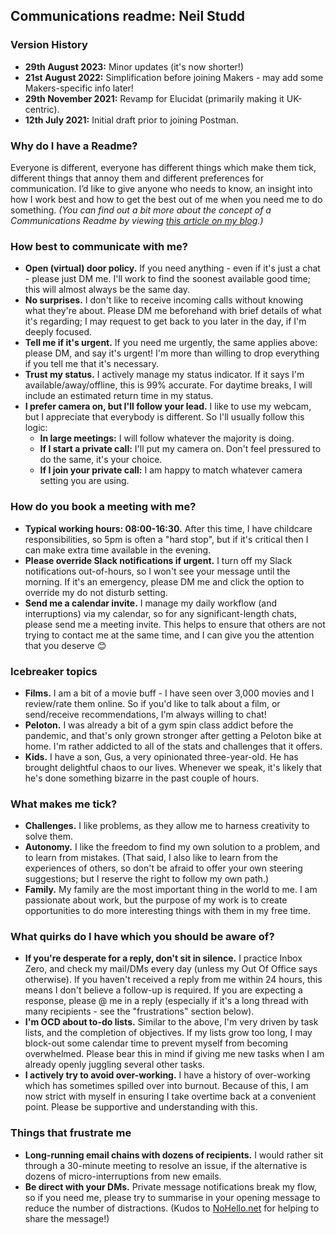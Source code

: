 ## Communications readme: Neil Studd

### Version History

- **29th August 2023:** Minor updates (it's now shorter!)
- **21st August 2022:** Simplification before joining Makers - may add some Makers-specific info later!
- **29th November 2021:** Revamp for Elucidat (primarily making it UK-centric).
- **12th July 2021:** Initial draft prior to joining Postman.

### Why do I have a Readme?

Everyone is different, everyone has different things which make them tick, different things that annoy them and different preferences for communication. I’d like to give anyone who needs to know, an insight into how I work best and how to get the best out of me when you need me to do something. _(You can find out a bit more about the concept of a Communications Readme by viewing [this article on my blog](https://mojovation.co.uk/2022/08/22/whats-in-your-communications-readme.html).)_

### How best to communicate with me?

- **Open (virtual) door policy.** If you need anything - even if it's just a chat - please just DM me. I'll work to find the soonest available good time; this will almost always be the same day.
- **No surprises.** I don't like to receive incoming calls without knowing what they're about. Please DM me beforehand with brief details of what it's regarding; I may request to get back to you later in the day, if I'm deeply focused.
- **Tell me if it's urgent.** If you need me urgently, the same applies above: please DM, and say it's urgent! I'm more than willing to drop everything if you tell me that it's necessary.
- **Trust my status.** I actively manage my status indicator. If it says I'm available/away/offline, this is 99% accurate. For daytime breaks, I will include an estimated return time in my status.
- **I prefer camera on, but I'll follow your lead.** I like to use my webcam, but I appreciate that everybody is different. So I'll usually follow this logic:
    - **In large meetings:** I will follow whatever the majority is doing.
    - **If I start a private call:** I'll put my camera on. Don't feel pressured to do the same, it's your choice.
    - **If I join your private call:** I am happy to match whatever camera setting you are using.

### How do you book a meeting with me?

- **Typical working hours: 08:00-16:30.** After this time, I have childcare responsibilities, so 5pm is often a "hard stop", but if it's critical then I can make extra time available in the evening.
- **Please override Slack notifications if urgent.** I turn off my Slack notifications out-of-hours, so I won't see your message until the morning. If it's an emergency, please DM me and click the option to override my do not disturb setting.
- **Send me a calendar invite.** I manage my daily workflow (and interruptions) via my calendar, so for any significant-length chats, please send me a meeting invite. This helps to ensure that others are not trying to contact me at the same time, and I can give you the attention that you deserve 😊

### Icebreaker topics

- **Films.** I am a bit of a movie buff - I have seen over 3,000 movies and I review/rate them online. So if you'd like to talk about a film, or send/receive recommendations, I'm always willing to chat!
- **Peloton.** I was already a bit of a gym spin class addict before the pandemic, and that's only grown stronger after getting a Peloton bike at home. I'm rather addicted to all of the stats and challenges that it offers.
- **Kids.** I have a son, Gus, a very opinionated three-year-old. He has brought delightful chaos to our lives. Whenever we speak, it's likely that he's done something bizarre in the past couple of hours.

### What makes me tick?

- **Challenges.** I like problems, as they allow me to harness creativity to solve them.
- **Autonomy.** I like the freedom to find my own solution to a problem, and to learn from mistakes. (That said, I also like to learn from the experiences of others, so don't be afraid to offer your own steering suggestions; but I reserve the right to follow my own path.)
- **Family.** My family are the most important thing in the world to me. I am passionate about work, but the purpose of my work is to create opportunities to do more interesting things with them in my free time.

### What quirks do I have which you should be aware of?

- **If you're desperate for a reply, don't sit in silence.** I practice Inbox Zero, and check my mail/DMs every day (unless my Out Of Office says otherwise). If you haven't received a reply from me within 24 hours, this means I don't believe a follow-up is required. If you are expecting a response, please @ me in a reply (especially if it's a long thread with many recipients - see the "frustrations" section below).
- **I'm OCD about to-do lists.** Similar to the above, I'm very driven by task lists, and the completion of objectives. If my lists grow too long, I may block-out some calendar time to prevent myself from becoming overwhelmed. Please bear this in mind if giving me new tasks when I am already openly juggling several other tasks.
- **I actively try to avoid over-working.** I have a history of over-working which has sometimes spilled over into burnout. Because of this, I am now strict with myself in ensuring I take overtime back at a convenient point. Please be supportive and understanding with this.

### Things that frustrate me

- **Long-running email chains with dozens of recipients.** I would rather sit through a 30-minute meeting to resolve an issue, if the alternative is dozens of micro-interruptions from new emails.
- **Be direct with your DMs.** Private message notifications break my flow, so if you need me, please try to summarise in your opening message to reduce the number of distractions. (Kudos to [NoHello.net](https://nohello.net/) for helping to share the message!)

